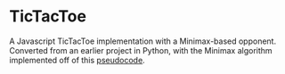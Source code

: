 # TicTacToe

A Javascript TicTacToe implementation with a Minimax-based opponent. Converted from an earlier project in Python, with the Minimax algorithm implemented off of this [pseudocode](https://en.wikipedia.org/wiki/Minimax#Pseudocode).
